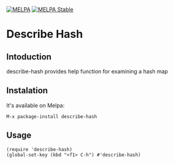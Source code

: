 [![MELPA](https://melpa.org/packages/describe-hash-badge.svg)](https://melpa.org/#/describe-hash)
[![MELPA Stable](https://stable.melpa.org/packages/describe-hash-badge.svg)](https://stable.melpa.org/#/describe-hash)

# Describe Hash

## Intoduction

describe-hash provides help function for examining a hash map

## Instalation
It's available on Melpa:
```
M-x package-install describe-hash
```

## Usage
``` emacs-lisp
(require 'describe-hash)
(global-set-key (kbd "<f1> C-h") #'describe-hash)
```

